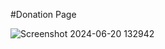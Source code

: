 #Donation Page

![Screenshot 2024-06-20 132942](https://github.com/SHRISTI-125/Donation_Page/assets/136554443/8a720dd7-338a-4583-b976-ef4a603916b6)
